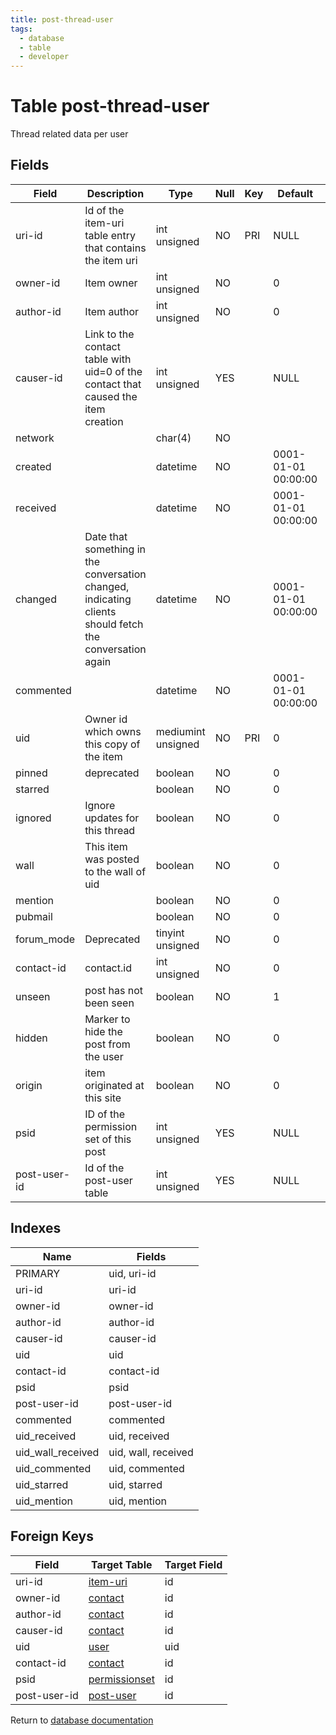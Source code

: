 ```yaml
---
title: post-thread-user
tags:
  - database
  - table
  - developer
---
```

# Table post-thread-user

Thread related data per user

## Fields

| Field        | Description                                                                                             | Type               | Null | Key | Default             | Extra |
| ------------ | ------------------------------------------------------------------------------------------------------- | ------------------ | ---- | --- | ------------------- | ----- |
| uri-id       | Id of the item-uri table entry that contains the item uri                                               | int unsigned       | NO   | PRI | NULL                |       |
| owner-id     | Item owner                                                                                              | int unsigned       | NO   |     | 0                   |       |
| author-id    | Item author                                                                                             | int unsigned       | NO   |     | 0                   |       |
| causer-id    | Link to the contact table with uid=0 of the contact that caused the item creation                       | int unsigned       | YES  |     | NULL                |       |
| network      |                                                                                                         | char(4)            | NO   |     |                     |       |
| created      |                                                                                                         | datetime           | NO   |     | 0001-01-01 00:00:00 |       |
| received     |                                                                                                         | datetime           | NO   |     | 0001-01-01 00:00:00 |       |
| changed      | Date that something in the conversation changed, indicating clients should fetch the conversation again | datetime           | NO   |     | 0001-01-01 00:00:00 |       |
| commented    |                                                                                                         | datetime           | NO   |     | 0001-01-01 00:00:00 |       |
| uid          | Owner id which owns this copy of the item                                                               | mediumint unsigned | NO   | PRI | 0                   |       |
| pinned       | deprecated                                                                                              | boolean            | NO   |     | 0                   |       |
| starred      |                                                                                                         | boolean            | NO   |     | 0                   |       |
| ignored      | Ignore updates for this thread                                                                          | boolean            | NO   |     | 0                   |       |
| wall         | This item was posted to the wall of uid                                                                 | boolean            | NO   |     | 0                   |       |
| mention      |                                                                                                         | boolean            | NO   |     | 0                   |       |
| pubmail      |                                                                                                         | boolean            | NO   |     | 0                   |       |
| forum_mode   | Deprecated                                                                                              | tinyint unsigned   | NO   |     | 0                   |       |
| contact-id   | contact.id                                                                                              | int unsigned       | NO   |     | 0                   |       |
| unseen       | post has not been seen                                                                                  | boolean            | NO   |     | 1                   |       |
| hidden       | Marker to hide the post from the user                                                                   | boolean            | NO   |     | 0                   |       |
| origin       | item originated at this site                                                                            | boolean            | NO   |     | 0                   |       |
| psid         | ID of the permission set of this post                                                                   | int unsigned       | YES  |     | NULL                |       |
| post-user-id | Id of the post-user table                                                                               | int unsigned       | YES  |     | NULL                |       |

## Indexes

| Name              | Fields              |
| ----------------- | ------------------- |
| PRIMARY           | uid, uri-id         |
| uri-id            | uri-id              |
| owner-id          | owner-id            |
| author-id         | author-id           |
| causer-id         | causer-id           |
| uid               | uid                 |
| contact-id        | contact-id          |
| psid              | psid                |
| post-user-id      | post-user-id        |
| commented         | commented           |
| uid_received      | uid, received       |
| uid_wall_received | uid, wall, received |
| uid_commented     | uid, commented      |
| uid_starred       | uid, starred        |
| uid_mention       | uid, mention        |

## Foreign Keys

| Field        | Target Table                           | Target Field |
| ------------ | -------------------------------------- | ------------ |
| uri-id       | [item-uri](./db_item-uri.md)           | id           |
| owner-id     | [contact](./db_contact.md)             | id           |
| author-id    | [contact](./db_contact.md)             | id           |
| causer-id    | [contact](./db_contact.md)             | id           |
| uid          | [user](./db_user.md)                   | uid          |
| contact-id   | [contact](./db_contact.md)             | id           |
| psid         | [permissionset](./db_permissionset.md) | id           |
| post-user-id | [post-user](./db_post-user.md)         | id           |

Return to [database documentation](./index.md)
